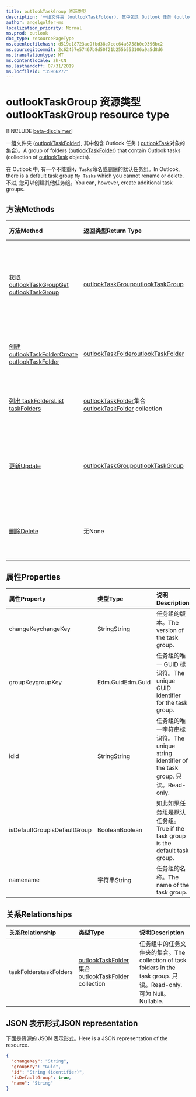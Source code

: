 ```yaml
---
title: outlookTaskGroup 资源类型
description: '一组文件夹 (outlookTaskFolder), 其中包含 Outlook 任务 (outlookTask 对象的集合)。 '
author: angelgolfer-ms
localization_priority: Normal
ms.prod: outlook
doc_type: resourcePageType
ms.openlocfilehash: d519e18723ac9fbd38e7cec64a6758b0c9396bc2
ms.sourcegitcommit: 2c62457e57467b8d50f21b255b553106a9a5d8d6
ms.translationtype: MT
ms.contentlocale: zh-CN
ms.lasthandoff: 07/31/2019
ms.locfileid: "35966277"
---
```

# <a name="outlooktaskgroup-resource-type"></a><span data-ttu-id="7c8cb-103">outlookTaskGroup 资源类型</span><span class="sxs-lookup"><span data-stu-id="7c8cb-103">outlookTaskGroup resource type</span></span>

[!INCLUDE [beta-disclaimer](../../includes/beta-disclaimer.md)]

<span data-ttu-id="7c8cb-104">一组文件夹 ([outlookTaskFolder](outlooktaskfolder.md)), 其中包含 Outlook 任务 ( [outlookTask](outlooktask.md)对象的集合)。</span><span class="sxs-lookup"><span data-stu-id="7c8cb-104">A group of folders ([outlookTaskFolder](outlooktaskfolder.md)) that contain Outlook tasks (collection of [outlookTask](outlooktask.md) objects).</span></span> 

<span data-ttu-id="7c8cb-105">在 Outlook 中, 有一个不能重`My Tasks`命名或删除的默认任务组。</span><span class="sxs-lookup"><span data-stu-id="7c8cb-105">In Outlook, there is a default task group `My Tasks` which you cannot rename or delete.</span></span> <span data-ttu-id="7c8cb-106">不过, 您可以创建其他任务组。</span><span class="sxs-lookup"><span data-stu-id="7c8cb-106">You can, however, create additional task groups.</span></span> 


## <a name="methods"></a><span data-ttu-id="7c8cb-107">方法</span><span class="sxs-lookup"><span data-stu-id="7c8cb-107">Methods</span></span>

| <span data-ttu-id="7c8cb-108">方法</span><span class="sxs-lookup"><span data-stu-id="7c8cb-108">Method</span></span>           | <span data-ttu-id="7c8cb-109">返回类型</span><span class="sxs-lookup"><span data-stu-id="7c8cb-109">Return Type</span></span>    |<span data-ttu-id="7c8cb-110">说明</span><span class="sxs-lookup"><span data-stu-id="7c8cb-110">Description</span></span>|
|:---------------|:--------|:----------|
|[<span data-ttu-id="7c8cb-111">获取 outlookTaskGroup</span><span class="sxs-lookup"><span data-stu-id="7c8cb-111">Get outlookTaskGroup</span></span>](../api/outlooktaskgroup-get.md) | [<span data-ttu-id="7c8cb-112">outlookTaskGroup</span><span class="sxs-lookup"><span data-stu-id="7c8cb-112">outlookTaskGroup</span></span>](outlooktaskgroup.md) |<span data-ttu-id="7c8cb-113">获取指定的 Outlook 任务组的属性和关系。</span><span class="sxs-lookup"><span data-stu-id="7c8cb-113">Get the properties and relationships of the specified Outlook task group.</span></span>|
|[<span data-ttu-id="7c8cb-114">创建 outlookTaskFolder</span><span class="sxs-lookup"><span data-stu-id="7c8cb-114">Create outlookTaskFolder</span></span>](../api/outlooktaskgroup-post-taskfolders.md) |[<span data-ttu-id="7c8cb-115">outlookTaskFolder</span><span class="sxs-lookup"><span data-stu-id="7c8cb-115">outlookTaskFolder</span></span>](outlooktaskfolder.md)| <span data-ttu-id="7c8cb-116">创建一个 Outlook 任务文件夹。</span><span class="sxs-lookup"><span data-stu-id="7c8cb-116">Create an Outlook task folder.</span></span>|
|[<span data-ttu-id="7c8cb-117">列出 taskFolders</span><span class="sxs-lookup"><span data-stu-id="7c8cb-117">List taskFolders</span></span>](../api/outlooktaskgroup-list-taskfolders.md) |<span data-ttu-id="7c8cb-118">[outlookTaskFolder](outlooktaskfolder.md)集合</span><span class="sxs-lookup"><span data-stu-id="7c8cb-118">[outlookTaskFolder](outlooktaskfolder.md) collection</span></span>| <span data-ttu-id="7c8cb-119">获取 Outlook 任务文件夹的集合。</span><span class="sxs-lookup"><span data-stu-id="7c8cb-119">Get a collection of Outlook task folders.</span></span>|
|[<span data-ttu-id="7c8cb-120">更新</span><span class="sxs-lookup"><span data-stu-id="7c8cb-120">Update</span></span>](../api/outlooktaskgroup-update.md) | [<span data-ttu-id="7c8cb-121">outlookTaskGroup</span><span class="sxs-lookup"><span data-stu-id="7c8cb-121">outlookTaskGroup</span></span>](outlooktaskgroup.md)  |<span data-ttu-id="7c8cb-122">更新 Outlook 任务组的可写属性。</span><span class="sxs-lookup"><span data-stu-id="7c8cb-122">Update the writable properties of an Outlook task group.</span></span> |
|[<span data-ttu-id="7c8cb-123">删除</span><span class="sxs-lookup"><span data-stu-id="7c8cb-123">Delete</span></span>](../api/outlooktaskgroup-delete.md) | <span data-ttu-id="7c8cb-124">无</span><span class="sxs-lookup"><span data-stu-id="7c8cb-124">None</span></span> |<span data-ttu-id="7c8cb-125">删除指定的 Outlook 任务组。</span><span class="sxs-lookup"><span data-stu-id="7c8cb-125">Delete the specified Outlook task group.</span></span> |

## <a name="properties"></a><span data-ttu-id="7c8cb-126">属性</span><span class="sxs-lookup"><span data-stu-id="7c8cb-126">Properties</span></span>
| <span data-ttu-id="7c8cb-127">属性</span><span class="sxs-lookup"><span data-stu-id="7c8cb-127">Property</span></span>     | <span data-ttu-id="7c8cb-128">类型</span><span class="sxs-lookup"><span data-stu-id="7c8cb-128">Type</span></span>   |<span data-ttu-id="7c8cb-129">说明</span><span class="sxs-lookup"><span data-stu-id="7c8cb-129">Description</span></span>|
|:---------------|:--------|:----------|
|<span data-ttu-id="7c8cb-130">changeKey</span><span class="sxs-lookup"><span data-stu-id="7c8cb-130">changeKey</span></span>|<span data-ttu-id="7c8cb-131">String</span><span class="sxs-lookup"><span data-stu-id="7c8cb-131">String</span></span>|<span data-ttu-id="7c8cb-132">任务组的版本。</span><span class="sxs-lookup"><span data-stu-id="7c8cb-132">The version of the task group.</span></span>|
|<span data-ttu-id="7c8cb-133">groupKey</span><span class="sxs-lookup"><span data-stu-id="7c8cb-133">groupKey</span></span>|<span data-ttu-id="7c8cb-134">Edm.Guid</span><span class="sxs-lookup"><span data-stu-id="7c8cb-134">Edm.Guid</span></span>|<span data-ttu-id="7c8cb-135">任务组的唯一 GUID 标识符。</span><span class="sxs-lookup"><span data-stu-id="7c8cb-135">The unique GUID identifier for the task group.</span></span>|
|<span data-ttu-id="7c8cb-136">id</span><span class="sxs-lookup"><span data-stu-id="7c8cb-136">id</span></span>|<span data-ttu-id="7c8cb-137">String</span><span class="sxs-lookup"><span data-stu-id="7c8cb-137">String</span></span>|<span data-ttu-id="7c8cb-138">任务组的唯一字符串标识符。</span><span class="sxs-lookup"><span data-stu-id="7c8cb-138">The unique string identifier of the task group.</span></span> <span data-ttu-id="7c8cb-139">只读。</span><span class="sxs-lookup"><span data-stu-id="7c8cb-139">Read-only.</span></span>|
|<span data-ttu-id="7c8cb-140">isDefaultGroup</span><span class="sxs-lookup"><span data-stu-id="7c8cb-140">isDefaultGroup</span></span>|<span data-ttu-id="7c8cb-141">Boolean</span><span class="sxs-lookup"><span data-stu-id="7c8cb-141">Boolean</span></span>|<span data-ttu-id="7c8cb-142">如此如果任务组是默认任务组。</span><span class="sxs-lookup"><span data-stu-id="7c8cb-142">True if the task group is the default task group.</span></span>|
|<span data-ttu-id="7c8cb-143">name</span><span class="sxs-lookup"><span data-stu-id="7c8cb-143">name</span></span>|<span data-ttu-id="7c8cb-144">字符串</span><span class="sxs-lookup"><span data-stu-id="7c8cb-144">String</span></span>|<span data-ttu-id="7c8cb-145">任务组的名称。</span><span class="sxs-lookup"><span data-stu-id="7c8cb-145">The name of the task group.</span></span>|

## <a name="relationships"></a><span data-ttu-id="7c8cb-146">关系</span><span class="sxs-lookup"><span data-stu-id="7c8cb-146">Relationships</span></span>
| <span data-ttu-id="7c8cb-147">关系</span><span class="sxs-lookup"><span data-stu-id="7c8cb-147">Relationship</span></span> | <span data-ttu-id="7c8cb-148">类型</span><span class="sxs-lookup"><span data-stu-id="7c8cb-148">Type</span></span>   |<span data-ttu-id="7c8cb-149">说明</span><span class="sxs-lookup"><span data-stu-id="7c8cb-149">Description</span></span>|
|:---------------|:--------|:----------|
|<span data-ttu-id="7c8cb-150">taskFolders</span><span class="sxs-lookup"><span data-stu-id="7c8cb-150">taskFolders</span></span>|<span data-ttu-id="7c8cb-151">[outlookTaskFolder](outlooktaskfolder.md)集合</span><span class="sxs-lookup"><span data-stu-id="7c8cb-151">[outlookTaskFolder](outlooktaskfolder.md) collection</span></span>| <span data-ttu-id="7c8cb-152">任务组中的任务文件夹的集合。</span><span class="sxs-lookup"><span data-stu-id="7c8cb-152">The collection of task folders in the task group.</span></span> <span data-ttu-id="7c8cb-153">只读。</span><span class="sxs-lookup"><span data-stu-id="7c8cb-153">Read-only.</span></span> <span data-ttu-id="7c8cb-154">可为 Null。</span><span class="sxs-lookup"><span data-stu-id="7c8cb-154">Nullable.</span></span>|

## <a name="json-representation"></a><span data-ttu-id="7c8cb-155">JSON 表示形式</span><span class="sxs-lookup"><span data-stu-id="7c8cb-155">JSON representation</span></span>
<span data-ttu-id="7c8cb-156">下面是资源的 JSON 表示形式。</span><span class="sxs-lookup"><span data-stu-id="7c8cb-156">Here is a JSON representation of the resource.</span></span>

<!-- {
  "blockType": "resource",
  "optionalProperties": [

  ],
  "keyProperty": "id",
  "baseType":"microsoft.graph.entity",  
  "@odata.type": "microsoft.graph.outlookTaskGroup"
}-->

```json
{
  "changeKey": "String",
  "groupKey": "Guid",
  "id": "String (identifier)",
  "isDefaultGroup": true,
  "name": "String"
}

```

<!-- uuid: 8fcb5dbc-d5aa-4681-8e31-b001d5168d79
2015-10-25 14:57:30 UTC -->
<!--
{
  "type": "#page.annotation",
  "description": "outlookTaskGroup resource",
  "keywords": "",
  "section": "documentation",
  "tocPath": "",
  "suppressions": []
}
-->
